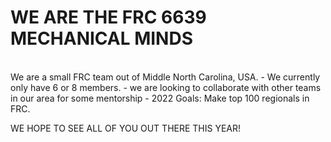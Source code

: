 # WE ARE THE FRC 6639 MECHANICAL MINDS
<br> 
We are a small FRC team out of Middle North Carolina, USA.
- We currently only have 6 or 8 members.
- we are looking to collaborate with other teams in our area for some mentorship 
- 2022 Goals: Make top 100 regionals in FRC.

WE HOPE TO SEE ALL OF YOU OUT THERE THIS YEAR!

